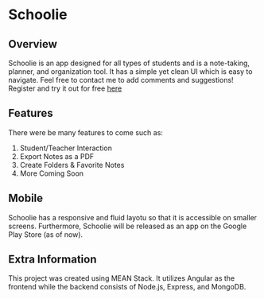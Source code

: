 # Schoolie 

## Overview

Schoolie is an app designed for all types of students and is a note-taking, planner, and organization tool. It has a simple yet clean UI which is easy to navigate. Feel free to contact me to add comments and suggestions! Register and try it out for free [here](https://schoolie-app.herokuapp.com)

## Features

There were be many features to come such as:
  1. Student/Teacher Interaction
  2. Export Notes as a PDF
  3. Create Folders & Favorite Notes
  4. More Coming Soon
  
## Mobile

Schoolie has a responsive and fluid layotu so that it is accessible on smaller screens. Furthermore, Schoolie will be released as an app on the Google Play Store (as of now). 

## Extra Information

This project was created using MEAN Stack. It utilizes Angular as the frontend while the backend consists of Node.js, Express, and MongoDB. 

